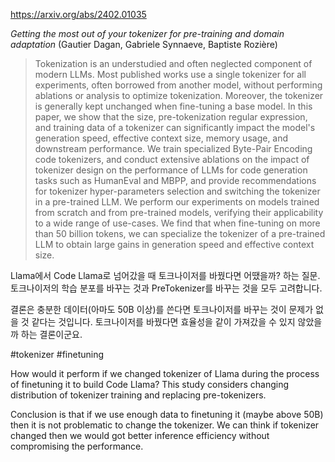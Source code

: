 https://arxiv.org/abs/2402.01035

*Getting the most out of your tokenizer for pre-training and domain adaptation* (Gautier Dagan, Gabriele Synnaeve, Baptiste Rozière)

> Tokenization is an understudied and often neglected component of modern LLMs. Most published works use a single tokenizer for all experiments, often borrowed from another model, without performing ablations or analysis to optimize tokenization. Moreover, the tokenizer is generally kept unchanged when fine-tuning a base model. In this paper, we show that the size, pre-tokenization regular expression, and training data of a tokenizer can significantly impact the model's generation speed, effective context size, memory usage, and downstream performance. We train specialized Byte-Pair Encoding code tokenizers, and conduct extensive ablations on the impact of tokenizer design on the performance of LLMs for code generation tasks such as HumanEval and MBPP, and provide recommendations for tokenizer hyper-parameters selection and switching the tokenizer in a pre-trained LLM. We perform our experiments on models trained from scratch and from pre-trained models, verifying their applicability to a wide range of use-cases. We find that when fine-tuning on more than 50 billion tokens, we can specialize the tokenizer of a pre-trained LLM to obtain large gains in generation speed and effective context size.

Llama에서 Code Llama로 넘어갔을 때 토크나이저를 바꿨다면 어땠을까? 하는 질문. 토크나이저의 학습 분포를 바꾸는 것과 PreTokenizer를 바꾸는 것을 모두 고려합니다.

결론은 충분한 데이터(아마도 50B 이상)를 쓴다면 토크나이저를 바꾸는 것이 문제가 없을 것 같다는 것입니다. 토크나이저를 바꿨다면 효율성을 같이 가져갔을 수 있지 않았을까 하는 결론이군요.

#tokenizer #finetuning 

How would it perform if we changed tokenizer of Llama during the process of finetuning it to build Code Llama? This study considers changing distribution of tokenizer training and replacing pre-tokenizers.

Conclusion is that if we use enough data to finetuning it (maybe above 50B) then it is not problematic to change the tokenizer. We can think if tokenizer changed then we would got better inference efficiency without compromising the performance.